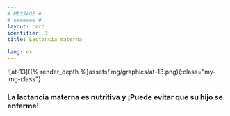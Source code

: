 ```yaml
---
# MESSAGE #
# ======= #
layout: card
identifier: 3
title: Lactancia materna

lang: es
---
```


![at-13]({% render_depth %}assets/img/graphics/at-13.png){:class="my-img-class"}

### La lactancia materna es nutritiva y ¡Puede evitar que su hijo se enferme!
